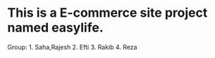# This is a E-commerce site project named easylife.

Group:
	1. Saha,Rajesh
	2. Efti
	3. Rakib
	4. Reza

